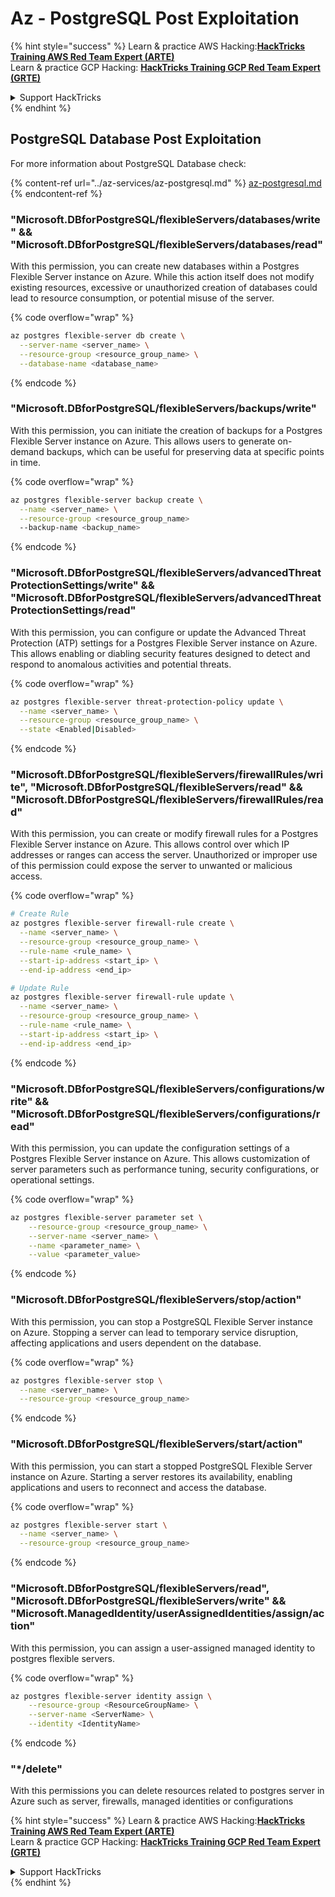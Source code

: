 # Az - PostgreSQL Post Exploitation

{% hint style="success" %}
Learn & practice AWS Hacking:<img src="../../../.gitbook/assets/image (1) (1) (1) (1).png" alt="" data-size="line">[**HackTricks Training AWS Red Team Expert (ARTE)**](https://training.hacktricks.xyz/courses/arte)<img src="../../../.gitbook/assets/image (1) (1) (1) (1).png" alt="" data-size="line">\
Learn & practice GCP Hacking: <img src="../../../.gitbook/assets/image (2) (1).png" alt="" data-size="line">[**HackTricks Training GCP Red Team Expert (GRTE)**<img src="../../../.gitbook/assets/image (2) (1).png" alt="" data-size="line">](https://training.hacktricks.xyz/courses/grte)

<details>

<summary>Support HackTricks</summary>

* Check the [**subscription plans**](https://github.com/sponsors/carlospolop)!
* **Join the** 💬 [**Discord group**](https://discord.gg/hRep4RUj7f) or the [**telegram group**](https://t.me/peass) or **follow** us on **Twitter** 🐦 [**@hacktricks\_live**](https://twitter.com/hacktricks_live)**.**
* **Share hacking tricks by submitting PRs to the** [**HackTricks**](https://github.com/carlospolop/hacktricks) and [**HackTricks Cloud**](https://github.com/carlospolop/hacktricks-cloud) github repos.

</details>
{% endhint %}

## PostgreSQL Database Post Exploitation
For more information about PostgreSQL Database check:

{% content-ref url="../az-services/az-postgresql.md" %}
[az-postgresql.md](../az-services/az-postgresql.md)
{% endcontent-ref %}

### "Microsoft.DBforPostgreSQL/flexibleServers/databases/write" && "Microsoft.DBforPostgreSQL/flexibleServers/databases/read"

With this permission, you can create new databases within a Postgres Flexible Server instance on Azure. While this action itself does not modify existing resources, excessive or unauthorized creation of databases could lead to resource consumption, or potential misuse of the server.

{% code overflow="wrap" %}
```bash
az postgres flexible-server db create \
  --server-name <server_name> \
  --resource-group <resource_group_name> \
  --database-name <database_name>
```
{% endcode %}

### "Microsoft.DBforPostgreSQL/flexibleServers/backups/write"

With this permission, you can initiate the creation of backups for a Postgres Flexible Server instance on Azure. This allows users to generate on-demand backups, which can be useful for preserving data at specific points in time.

{% code overflow="wrap" %}
```bash
az postgres flexible-server backup create \
  --name <server_name> \
  --resource-group <resource_group_name>
  --backup-name <backup_name>
```
{% endcode %}

### "Microsoft.DBforPostgreSQL/flexibleServers/advancedThreatProtectionSettings/write" && "Microsoft.DBforPostgreSQL/flexibleServers/advancedThreatProtectionSettings/read"

With this permission, you can configure or update the Advanced Threat Protection (ATP) settings for a Postgres Flexible Server instance on Azure. This allows enabling or diabling security features designed to detect and respond to anomalous activities and potential threats.

{% code overflow="wrap" %}
```bash
az postgres flexible-server threat-protection-policy update \
  --name <server_name> \
  --resource-group <resource_group_name> \
  --state <Enabled|Disabled>
```
{% endcode %}

### "Microsoft.DBforPostgreSQL/flexibleServers/firewallRules/write", "Microsoft.DBforPostgreSQL/flexibleServers/read" && "Microsoft.DBforPostgreSQL/flexibleServers/firewallRules/read"

With this permission, you can create or modify firewall rules for a Postgres Flexible Server instance on Azure. This allows control over which IP addresses or ranges can access the server. Unauthorized or improper use of this permission could expose the server to unwanted or malicious access.

{% code overflow="wrap" %}
```bash
# Create Rule
az postgres flexible-server firewall-rule create \
  --name <server_name> \
  --resource-group <resource_group_name> \
  --rule-name <rule_name> \
  --start-ip-address <start_ip> \
  --end-ip-address <end_ip>

# Update Rule
az postgres flexible-server firewall-rule update \
  --name <server_name> \
  --resource-group <resource_group_name> \
  --rule-name <rule_name> \
  --start-ip-address <start_ip> \
  --end-ip-address <end_ip>
```
{% endcode %}

### "Microsoft.DBforPostgreSQL/flexibleServers/configurations/write" && "Microsoft.DBforPostgreSQL/flexibleServers/configurations/read"

With this permission, you can update the configuration settings of a Postgres Flexible Server instance on Azure. This allows customization of server parameters such as performance tuning, security configurations, or operational settings.

{% code overflow="wrap" %}
```bash
az postgres flexible-server parameter set \
    --resource-group <resource_group_name> \
    --server-name <server_name> \
    --name <parameter_name> \
    --value <parameter_value>
```
{% endcode %}

### "Microsoft.DBforPostgreSQL/flexibleServers/stop/action"

With this permission, you can stop a PostgreSQL Flexible Server instance on Azure. Stopping a server can lead to temporary service disruption, affecting applications and users dependent on the database.

{% code overflow="wrap" %}
```bash
az postgres flexible-server stop \
  --name <server_name> \
  --resource-group <resource_group_name>
  ```
{% endcode %}

### "Microsoft.DBforPostgreSQL/flexibleServers/start/action"
With this permission, you can start a stopped PostgreSQL Flexible Server instance on Azure. Starting a server restores its availability, enabling applications and users to reconnect and access the database.

{% code overflow="wrap" %}
```bash
az postgres flexible-server start \
  --name <server_name> \
  --resource-group <resource_group_name>
```
{% endcode %}

### "Microsoft.DBforPostgreSQL/flexibleServers/read", "Microsoft.DBforPostgreSQL/flexibleServers/write" && "Microsoft.ManagedIdentity/userAssignedIdentities/assign/action"

With this permission, you can assign a user-assigned managed identity to postgres flexible servers.

{% code overflow="wrap" %}
```bash
az postgres flexible-server identity assign \
    --resource-group <ResourceGroupName> \
    --server-name <ServerName> \
    --identity <IdentityName>
```
{% endcode %}

### "*/delete"
With this permissions you can delete resources related to postgres server in Azure such as server, firewalls, managed identities or configurations


{% hint style="success" %}
Learn & practice AWS Hacking:<img src="../../../.gitbook/assets/image (1) (1) (1) (1).png" alt="" data-size="line">[**HackTricks Training AWS Red Team Expert (ARTE)**](https://training.hacktricks.xyz/courses/arte)<img src="../../../.gitbook/assets/image (1) (1) (1) (1).png" alt="" data-size="line">\
Learn & practice GCP Hacking: <img src="../../../.gitbook/assets/image (2) (1).png" alt="" data-size="line">[**HackTricks Training GCP Red Team Expert (GRTE)**<img src="../../../.gitbook/assets/image (2) (1).png" alt="" data-size="line">](https://training.hacktricks.xyz/courses/grte)

<details>

<summary>Support HackTricks</summary>

* Check the [**subscription plans**](https://github.com/sponsors/carlospolop)!
* **Join the** 💬 [**Discord group**](https://discord.gg/hRep4RUj7f) or the [**telegram group**](https://t.me/peass) or **follow** us on **Twitter** 🐦 [**@hacktricks\_live**](https://twitter.com/hacktricks_live)**.**
* **Share hacking tricks by submitting PRs to the** [**HackTricks**](https://github.com/carlospolop/hacktricks) and [**HackTricks Cloud**](https://github.com/carlospolop/hacktricks-cloud) github repos.

</details>
{% endhint %}
